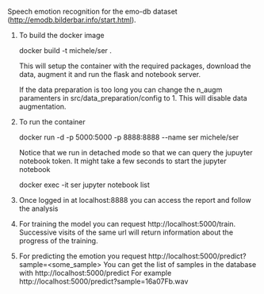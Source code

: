 Speech emotion recognition for the emo-db dataset (http://emodb.bilderbar.info/start.html).

1. To build the docker image

    docker build -t michele/ser .     

    This will setup the container with the required packages, download the data, augment it and run the flask and notebook server.

    If the data preparation is too long you can change the n_augm paramenters in src/data_preparation/config to 1. This will disable data augmentation.

2. To run the container

    docker run -d -p 5000:5000 -p 8888:8888 --name ser michele/ser 

    Notice that we run in detached mode so that we can query the jupuyter notebook token. It might take a few seconds to start the jupyter notebook

    docker exec -it ser jupyter notebook list

3. Once logged in at localhost:8888 you can access the report and follow the analysis

4. For training the model you can request http://localhost:5000/train. Successive visits of the same url will return information about the progress of the training.

5. For predicting the emotion you request http://localhost:5000/predict?sample=<some_sample>
    You can get the list of samples in the database with http://localhost:5000/predict
    For example http://localhost:5000/predict?sample=16a07Fb.wav
